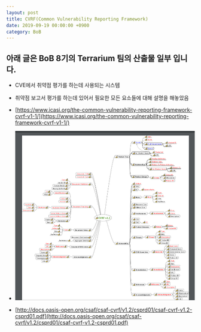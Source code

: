 ```yaml
---
layout: post
title: CVRF(Common Vulnerability Reporting Framework) 
date: 2019-09-19 00:00:00 +0900
category: BoB  
---
```

## 아래 글은 BoB 8기의 Terrarium 팀의 산출물 일부 입니다.


- CVE에서 취약점 평가를 하는데 사용되는 시스템
- 취약점 보고서 평가를 하는데 있어서 필요한 모든 요소들에 대해 설명을 해놓았음
- [https://www.icasi.org/the-common-vulnerability-reporting-framework-cvrf-v1-1/](https://www.icasi.org/the-common-vulnerability-reporting-framework-cvrf-v1-1/)

- ![cvrf](/assets/img/cvrf.png)

- [http://docs.oasis-open.org/csaf/csaf-cvrf/v1.2/csprd01/csaf-cvrf-v1.2-csprd01.pdf](http://docs.oasis-open.org/csaf/csaf-cvrf/v1.2/csprd01/csaf-cvrf-v1.2-csprd01.pdf)
